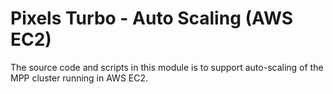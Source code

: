 # Pixels Turbo - Auto Scaling (AWS EC2)

The source code and scripts in this module is to support auto-scaling of the MPP cluster running in AWS EC2.